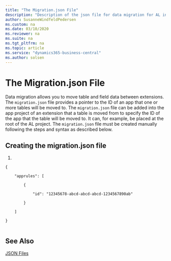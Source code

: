 ```yaml
---
title: "The Migration.json File"
description: "Description of the json file for data migration for AL in Business Central."
author: SusanneWindfeldPedersen
ms.custom: na
ms.date: 03/10/2020
ms.reviewer: na
ms.suite: na
ms.tgt_pltfrm: na
ms.topic: article
ms.service: "dynamics365-business-central"
ms.author: solsen
---
```


# The Migration.json File
Data migration allows you to move table and field data between extensions. The `migration.json` file provides a pointer to the ID of an app that one or more tables will be moved to. The `migration.json` file can be added into the app project of an extension that a table is moved from to specify the ID of the app that the table will be moved to. It can, for example, be placed at the root of the AL project. The `migration.json` file must be created manually following the steps and syntax as described below.

## Creating the migration.json file

1) 

```
{ 

    "apprules": [ 

        { 

            "id": "12345678-abcd-abcd-abcd-1234567890ab" 

        } 

    ] 

} 
 
```

## See Also

[JSON Files](devenv-json-files.md)  

